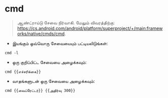 # cmd

> ஆண்ட்ராய்டு சேவை நிர்வாகி.
> மேலும் விவரத்திற்கு: <https://cs.android.com/android/platform/superproject/+/main:frameworks/native/cmds/cmd>.

- இயங்கும் ஒவ்வொரு சேவையையும் பட்டியலிடுங்கள்:

`cmd -l`

- ஒரு குறிப்பிட்ட சேவையை அழைக்கவும்:

`cmd {{எச்சரிக்கை}}`

- வாதங்களுடன் ஒரு சேவையை அழைக்கவும்:

`cmd {{வைப்ரேட்டர்}} {{அதிர்வு 300}}`
